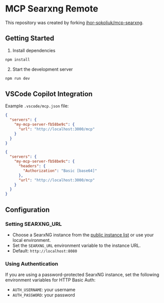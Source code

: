 # MCP Searxng Remote

This repository was created by forking [ihor-sokoliuk/mcp-searxng](https://github.com/ihor-sokoliuk/mcp-searxng).

## Getting Started

1. Install dependencies

```bash
npm install
```

2. Start the development server

```bash
npm run dev
```

## VSCode Copilot Integration

Example `.vscode/mcp.json` file:

```json (without auth)
{
  "servers": {
    "my-mcp-server-fb58be9c": {
      "url": "http://localhost:3000/mcp"
    }
  }
}
```

```json (with auth)
{
  "servers": {
    "my-mcp-server-fb58be9c": {
      "headers": {
        "Authorization": "Basic [base64]"
      },
      "url": "http://localhost:3000/mcp"
    }
  }
}
```

## Configuration

### Setting SEARXNG_URL

- Choose a SearxNG instance from the [public instance list](https://searx.space/) or use your local environment.
- Set the `SEARXNG_URL` environment variable to the instance URL.
- Default: `http://localhost:8080`

### Using Authentication

If you are using a password-protected SearxNG instance, set the following environment variables for HTTP Basic Auth:

- `AUTH_USERNAME`: your username
- `AUTH_PASSWORD`: your password
